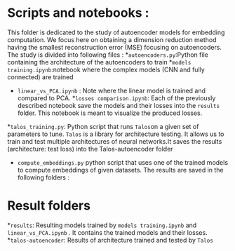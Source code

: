 # Scripts and notebooks : 
This folder is dedicated to the study of autoencoder models for embedding computation. We focus here on obtaining a dimension reduction method having the smallest reconstruction error (MSE) focusing on autoencoders.	The study is divided into following files :
*`autoencoders.py`:Python file containing the architecture of the autoencoders to train
*`models training.ipynb`:notebook where the complex models (CNN and fully connected) are trained 
* `linear_vs_PCA.ipynb` : Note where the linear model is trained and compared to PCA. 
*`losses comparison.ipynb`: Each of the previously described notebook save the models and their losses into the `results` folder. This notebook is meant to visualize the produced losses.

*`talos_training.py`: Python script that runs `Talos`on a given set of parameters to tune. `Talos` is a library for architecture testing. It allows us to train and test multiple architectures of neural networks.It saves the results (architecture: test loss) into the Talos-autoencoder folder 
* `compute_embeddings.py` python script that uses one of the trained models to compute embeddings of given datasets.
The results are saved in the following folders : 

# Result folders
*`results`: Resulting models trained by `models training.ipynb` and `linear_vs_PCA.ipynb` . It contains the trained models and their losses. 
*`talos-autoencoder`: Results of architecture trained  and tested by `Talos`
